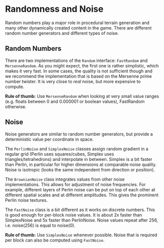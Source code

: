 # Randomness and Noise

Random numbers play a major role in procedural terrain generation and many other dynamically created content in the game. There are different random number generators and different types of noise.

## Random Numbers

There are two implementations of the `Random` interface: `FastRandom` and `MersenneRandom`. As you might expect, the first one is rather simplistic, which makes it very fast. In some cases, the quality is not sufficient though and we recommend the implementation that is based on the Mersenne prime number twister. It is very close to *real* noise, but more expensive to compute.

**Rule of thumb:** Use `MersenneRandom` when looking at very small value ranges (e.g. floats between 0 and 0.000001 or boolean values), FastRandom otherwise.


## Noise

Noise generators are similar to random number generators, but provide a deterministic value per coordinate in space. 

The `PerlinNoise` and `SimplexNoise` classes assign random gradient in a regular grid (Perlin uses squares/cubes, Simplex uses triangles/tetrahedrons) and interpolate in between. Simplex is a bit faster than Perlin, in particular for higher dimensions at comparable noise quality. Noise is isotropic (looks the same independent from direction or position).

The `BrownianNoise` class integrates values from other noise implementations. This allows for adjustment of noise frequencies. For example, different layers of Perlin noise can be put on top of each other at different spatial scales and at different amplitudes. This gives the prominent Perlin noise textures.

The `FastNoise` class is a bit different as it works on discrete numbers. This is good enough for per-block noise values. It is about 2x faster than SimplexNoise and 5x faster than PerlinNoise. Noise values repeat after 256, i.e. noise(256) is equal to noise(0).

**Rule of thumb:** Use `SimplexNoise` whenever possible. Noise that is required per block can also be computed using `FastNoise`.
